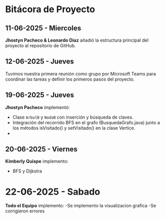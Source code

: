 # Bitácora de Proyecto

## 11-06-2025 - Miercoles
**Jhostyn Pacheco & Leonardo Diaz** añadió la estructura principal del proyecto al repositorio de GitHub.

## 12-06-2025 - Jueves
Tuvimos nuestra primera reunión como grupo por Microsoft Teams para coordinar las tareas y definir los primeros pasos del proyecto.

## 19-06-2025 - Jueves
**Jhostyn Pacheco** implementó:
- Clase `ArbolB` y `NodoB` con inserción y búsqueda de claves.
- Integración del recorrido BFS en el grafo (BusquedaGrafo.java) junto a los métodos isVisitado() y setVisitado() en la clase Vertice.
- 
## 20-06-2025 - Viernes
**Kimberly Quispe** implemento:
- BFS y Dijkstra
  
# 22-06-2025 - Sabado
**Todo el Equipo** implemento:
-Se implemento la visualizacion grafica
-Se corrigieron errores
